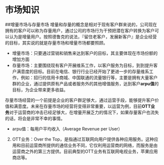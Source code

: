 # 市场知识

##增量市场与存量市场
增量和存量的概念是相对于现有客户群来说的，公司现在拥有的客户可以称为存量用户，通过公司的市场行为干预把潜在客户转换为客户可以认为是增量用户。按照德鲁克的说法，『留住老客户，发展新客户』是企业经营的目标，其实说的就是存量市场和增量市场都要照顾。

- 增量市场：只要通过营销和销售来达到客户的目标，其主要体现在市场份额的增加方面
- 存量市场：主要围绕现有客户开展维系工作，以客户服务为目标，到到提升客户满意度的目标。目前在电信、银行行业已经开始了更进一步的存量维系工作，例如：招行的信用卡商城、中国联通的流量银行等，主要是拥有大量客户群的企业，通过提供原有产品或者服务外的其他增值服务，达到客户**arpu值**的目标，为企业带来更多收益。


存量市场经营的一个前提是企业的客户群足够大，通过运营手段，能够提升客户价值和满意度。未来在存量市场的经营将变得非常重要，以运营为例，目前**OTT业务**对于运营商的冲击已经足够大，在增量开展乏力的情况下，如果存量客户也流失的话，将会是非常不幸的事情。

-  arpu值：每用户平均收入（Average Revenue per User）
2. OTT业务：Over the Top，是指通过互联网向用户提供各种应用服务。这种应用和目前运营商所提供的通信业务不同，它仅利用运营商的网络，而服务是由运营商之外的第三方提供。目前典型的OTT业务有互联网电视业务，苹果应用商店等。




